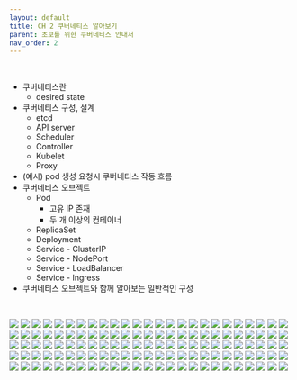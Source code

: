 ```yaml
---
layout: default
title: CH 2 쿠버네티스 알아보기
parent: 초보를 위한 쿠버네티스 안내서
nav_order: 2
---
```


<br>

- 쿠버네티스란
  - desired state
- 쿠버네티스 구성, 설계
  - etcd
  - API server  
  - Scheduler
  - Controller 
  - Kubelet
  - Proxy
- (예시) pod 생성 요청시 쿠버네티스 작동 흐름
- 쿠버네티스 오브젝트
  - Pod
    - 고유 IP 존재
    - 두 개 이상의 컨테이너  
  - ReplicaSet
  - Deployment
  - Service - ClusterIP
  - Service - NodePort
  - Service - LoadBalancer
  - Service - Ingress
- 쿠버네티스 오브젝트와 함께 알아보는 일반적인 구성

<br>

![](/images/section-01_kubernetes_1_60-page-001.jpg)
![](/images/section-01_kubernetes_1_60-page-002.jpg)
![](/images/section-01_kubernetes_1_60-page-003.jpg)
![](/images/section-01_kubernetes_1_60-page-004.jpg)
![](/images/section-01_kubernetes_1_60-page-005.jpg)
![](/images/section-01_kubernetes_1_60-page-006.jpg)
![](/images/section-01_kubernetes_1_60-page-007.jpg)
![](/images/section-01_kubernetes_1_60-page-008.jpg)
![](/images/section-01_kubernetes_1_60-page-009.jpg)
![](/images/section-01_kubernetes_1_60-page-010.jpg)
![](/images/section-01_kubernetes_1_60-page-011.jpg)
![](/images/section-01_kubernetes_1_60-page-012.jpg)
![](/images/section-01_kubernetes_1_60-page-013.jpg)
![](/images/section-01_kubernetes_1_60-page-014.jpg)
![](/images/section-01_kubernetes_1_60-page-015.jpg)
![](/images/section-01_kubernetes_1_60-page-016.jpg)
![](/images/section-01_kubernetes_1_60-page-017.jpg)
![](/images/section-01_kubernetes_1_60-page-018.jpg)
![](/images/section-01_kubernetes_1_60-page-019.jpg)
![](/images/section-01_kubernetes_1_60-page-020.jpg)
![](/images/section-01_kubernetes_1_60-page-021.jpg)
![](/images/section-01_kubernetes_1_60-page-022.jpg)
![](/images/section-01_kubernetes_1_60-page-023.jpg)
![](/images/section-01_kubernetes_1_60-page-024.jpg)
![](/images/section-01_kubernetes_1_60-page-025.jpg)
![](/images/section-01_kubernetes_1_60-page-026.jpg)
![](/images/section-01_kubernetes_1_60-page-027.jpg)
![](/images/section-01_kubernetes_1_60-page-028.jpg)
![](/images/section-01_kubernetes_1_60-page-029.jpg)
![](/images/section-01_kubernetes_1_60-page-030.jpg)
![](/images/section-01_kubernetes_1_60-page-031.jpg)
![](/images/section-01_kubernetes_1_60-page-032.jpg)
![](/images/section-01_kubernetes_1_60-page-033.jpg)
![](/images/section-01_kubernetes_1_60-page-034.jpg)
![](/images/section-01_kubernetes_1_60-page-035.jpg)
![](/images/section-01_kubernetes_1_60-page-036.jpg)
![](/images/section-01_kubernetes_1_60-page-037.jpg)
![](/images/section-01_kubernetes_1_60-page-038.jpg)
![](/images/section-01_kubernetes_1_60-page-039.jpg)
![](/images/section-01_kubernetes_1_60-page-040.jpg)
![](/images/section-01_kubernetes_1_60-page-041.jpg)
![](/images/section-01_kubernetes_1_60-page-042.jpg)
![](/images/section-01_kubernetes_1_60-page-043.jpg)
![](/images/section-01_kubernetes_1_60-page-044.jpg)
![](/images/section-01_kubernetes_1_60-page-045.jpg)
![](/images/section-01_kubernetes_1_60-page-046.jpg)
![](/images/section-01_kubernetes_1_60-page-047.jpg)
![](/images/section-01_kubernetes_1_60-page-048.jpg)
![](/images/section-01_kubernetes_1_60-page-049.jpg)
![](/images/section-01_kubernetes_1_60-page-050.jpg)
![](/images/section-01_kubernetes_1_60-page-051.jpg)
![](/images/section-01_kubernetes_1_60-page-052.jpg)
![](/images/section-01_kubernetes_1_60-page-053.jpg)
![](/images/section-01_kubernetes_1_60-page-054.jpg)
![](/images/section-01_kubernetes_1_60-page-055.jpg)
![](/images/section-01_kubernetes_1_60-page-056.jpg)
![](/images/section-01_kubernetes_1_60-page-057.jpg)
![](/images/section-01_kubernetes_1_60-page-058.jpg)
![](/images/section-01_kubernetes_1_60-page-059.jpg)
![](/images/section-01_kubernetes_1_60-page-060.jpg)
![](/images/section-01_kubernetes_61_end-page-001.jpg)
![](/images/section-01_kubernetes_61_end-page-002.jpg)
![](/images/section-01_kubernetes_61_end-page-003.jpg)
![](/images/section-01_kubernetes_61_end-page-004.jpg)
![](/images/section-01_kubernetes_61_end-page-005.jpg)
![](/images/section-01_kubernetes_61_end-page-006.jpg)
![](/images/section-01_kubernetes_61_end-page-007.jpg)
![](/images/section-01_kubernetes_61_end-page-008.jpg)
![](/images/section-01_kubernetes_61_end-page-009.jpg)
![](/images/section-01_kubernetes_61_end-page-010.jpg)
![](/images/section-01_kubernetes_61_end-page-011.jpg)
![](/images/section-01_kubernetes_61_end-page-012.jpg)
![](/images/section-01_kubernetes_61_end-page-013.jpg)
![](/images/section-01_kubernetes_61_end-page-014.jpg)
![](/images/section-01_kubernetes_61_end-page-015.jpg)
![](/images/section-01_kubernetes_61_end-page-016.jpg)
![](/images/section-01_kubernetes_61_end-page-017.jpg)
![](/images/section-01_kubernetes_61_end-page-018.jpg)
![](/images/section-01_kubernetes_61_end-page-019.jpg)
![](/images/section-01_kubernetes_61_end-page-020.jpg)
![](/images/section-01_kubernetes_61_end-page-021.jpg)
![](/images/section-01_kubernetes_61_end-page-022.jpg)
![](/images/section-01_kubernetes_61_end-page-023.jpg)
![](/images/section-01_kubernetes_61_end-page-024.jpg)
![](/images/section-01_kubernetes_61_end-page-025.jpg)
![](/images/section-01_kubernetes_61_end-page-026.jpg)
![](/images/section-01_kubernetes_61_end-page-027.jpg)
![](/images/section-01_kubernetes_61_end-page-028.jpg)
![](/images/section-01_kubernetes_61_end-page-029.jpg)
![](/images/section-01_kubernetes_61_end-page-030.jpg)
![](/images/section-01_kubernetes_61_end-page-031.jpg)
![](/images/section-01_kubernetes_61_end-page-032.jpg)
![](/images/section-01_kubernetes_61_end-page-033.jpg)
![](/images/section-01_kubernetes_61_end-page-034.jpg)
![](/images/section-01_kubernetes_61_end-page-035.jpg)
![](/images/section-01_kubernetes_61_end-page-036.jpg)
![](/images/section-01_kubernetes_61_end-page-037.jpg)
![](/images/section-01_kubernetes_61_end-page-038.jpg)
![](/images/section-01_kubernetes_61_end-page-039.jpg)
![](/images/section-01_kubernetes_61_end-page-040.jpg)
![](/images/section-01_kubernetes_61_end-page-041.jpg)
![](/images/section-01_kubernetes_61_end-page-042.jpg)
![](/images/section-01_kubernetes_61_end-page-043.jpg)
![](/images/section-01_kubernetes_61_end-page-044.jpg)
![](/images/section-01_kubernetes_61_end-page-045.jpg)
![](/images/section-01_kubernetes_61_end-page-046.jpg)
![](/images/section-01_kubernetes_61_end-page-047.jpg)
![](/images/section-01_kubernetes_61_end-page-048.jpg)
![](/images/section-01_kubernetes_61_end-page-049.jpg)
![](/images/section-01_kubernetes_61_end-page-050.jpg)
![](/images/section-01_kubernetes_61_end-page-051.jpg)
![](/images/section-01_kubernetes_61_end-page-052.jpg)
![](/images/section-01_kubernetes_61_end-page-053.jpg)
![](/images/section-01_kubernetes_61_end-page-054.jpg)
![](/images/section-01_kubernetes_61_end-page-055.jpg)
![](/images/section-01_kubernetes_61_end-page-056.jpg)
![](/images/section-01_kubernetes_61_end-page-057.jpg)
![](/images/section-01_kubernetes_61_end-page-058.jpg)
![](/images/section-01_kubernetes_61_end-page-059.jpg)
![](/images/section-01_kubernetes_61_end-page-060.jpg)
![](/images/section-01_kubernetes_61_end-page-061.jpg)
![](/images/section-01_kubernetes_61_end-page-062.jpg)
![](/images/section-01_kubernetes_61_end-page-063.jpg)
![](/images/section-01_kubernetes_61_end-page-064.jpg)
![](/images/section-01_kubernetes_61_end-page-065.jpg)

